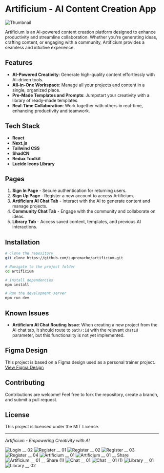 # Artificium - AI Content Creation App

![Thumbnail](https://github.com/user-attachments/assets/2f10f181-1881-41f0-b301-0b39e710eb87)


Artificium is an AI-powered content creation platform designed to enhance productivity and streamline collaboration. Whether you're generating ideas, crafting content, or engaging with a community, Artificium provides a seamless and intuitive experience.

## Features

- **AI-Powered Creativity**: Generate high-quality content effortlessly with AI-driven tools.
- **All-in-One Workspace**: Manage all your projects and content in a single, organized place.
- **Pre-Made Templates and Prompts**: Jumpstart your creativity with a library of ready-made templates.
- **Real-Time Collaboration**: Work together with others in real-time, enhancing productivity and teamwork.

## Tech Stack

- **React**
- **Next.js**
- **Tailwind CSS**
- **ShadCN**
- **Redux Toolkit**
- **Lucide Icons Library**

## Pages

1. **Sign In Page** - Secure authentication for returning users.
2. **Sign Up Page** - Register a new account to access Artificium.
3. **Artificium AI Chat Tab** - Interact with the AI to generate content and manage projects.
4. **Community Chat Tab** - Engage with the community and collaborate on ideas.
5. **Library Tab** - Access saved content, templates, and previous AI interactions.

## Installation

```sh
# Clone the repository
git clone https://github.com/supremache/artificium.git

# Navigate to the project folder
cd artificium

# Install dependencies
npm install

# Run the development server
npm run dev
```

## Known Issues

- **Artificium AI Chat Routing Issue**: When creating a new project from the AI chat tab, it should route to `path/:id` with the relevant `chatId` parameter, but this functionality is not yet implemented.

## Figma Design

This project is based on a Figma design used as a personal trainer project.
[View Figma Design](https://www.figma.com/community/file/1237505388738737733)

## Contributing

Contributions are welcome! Feel free to fork the repository, create a branch, and submit a pull request.

## License

This project is licensed under the MIT License.

---

_Artificium - Empowering Creativity with AI_

![Login __ 02](https://github.com/user-attachments/assets/0bb013c2-a7c2-4c43-b912-70a45328320e)
![Register __ 01](https://github.com/user-attachments/assets/0ef297c9-7794-4176-909f-6827873a164f)
![Register __ 02](https://github.com/user-attachments/assets/c6eaebcb-5803-4d42-8800-eb0d3175291f)
![Register __ 03](https://github.com/user-attachments/assets/e3155606-b34f-4b7a-80b3-1623d5827ad0)
![Register __ 04](https://github.com/user-attachments/assets/160f0349-47b3-4c7a-b167-140a1536fae7)
![Artificium __ 01](https://github.com/user-attachments/assets/73f70995-7f63-40e8-971b-81396d4fefa3)
![Artificium __ 01 __ Share](https://github.com/user-attachments/assets/344d8416-2819-4f22-bbe2-56689b79622e)
![Artificium __ 01 __ Share (1)](https://github.com/user-attachments/assets/ede12005-e162-42dc-b9ac-6a5bdf7260ad)
![Chat __ 01](https://github.com/user-attachments/assets/734eb490-3f42-4748-8bd2-2e9598f42de9)
![Chat __ 01 (1)](https://github.com/user-attachments/assets/b3d1bb71-e977-4808-9569-61d70066b97d)
![Library __ 01](https://github.com/user-attachments/assets/d91a57e1-73e1-4e14-8c48-eca140f4ba3f)
![Library __ 02](https://github.com/user-attachments/assets/33d13877-7a10-4a3f-bcfd-e0b2d27a09f7)












